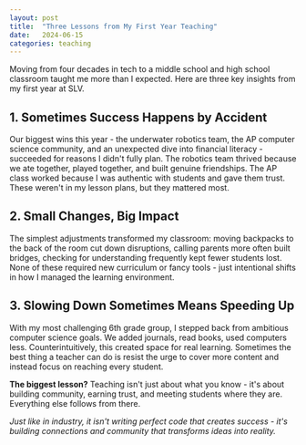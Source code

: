 ```yaml
---
layout: post
title:  "Three Lessons from My First Year Teaching"
date:   2024-06-15
categories: teaching
---
```


Moving from four decades in tech to a middle school and high school classroom taught me more than I expected. Here are three key insights from my first year at SLV.

## 1. Sometimes Success Happens by Accident

Our biggest wins this year - the underwater robotics team, the AP computer science community, and an unexpected dive into financial literacy - succeeded for reasons I didn't fully plan. The robotics team thrived because we ate together, played together, and built genuine friendships. The AP class worked because I was authentic with students and gave them trust. These weren't in my lesson plans, but they mattered most.

## 2. Small Changes, Big Impact

The simplest adjustments transformed my classroom: moving backpacks to the back of the room cut down disruptions, calling parents more often built bridges, checking for understanding frequently kept fewer students lost. None of these required new curriculum or fancy tools - just intentional shifts in how I managed the learning environment.

## 3. Slowing Down Sometimes Means Speeding Up

With my most challenging 6th grade group, I stepped back from ambitious computer science goals. We added journals, read books, used computers less. Counterintuitively, this created space for real learning. Sometimes the best thing a teacher can do is resist the urge to cover more content and instead focus on reaching every student.

**The biggest lesson?** Teaching isn't just about what you know - it's about building community, earning trust, and meeting students where they are. Everything else follows from there.

*Just like in industry, it isn't writing perfect code that creates success - it's building connections and community that transforms ideas into reality.* 